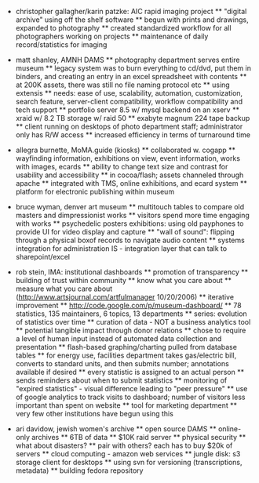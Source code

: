 * christopher gallagher/karin patzke: AIC rapid imaging project
** "digital archive" using off the shelf software
** begun with prints and drawings, expanded to photography
** created standardized workflow for all photographers working on projects
** maintenance of daily record/statistics for imaging

* matt shanley, AMNH DAMS
** photography department serves entire museum
** legacy system was to burn everything to cd/dvd, put them in binders, and creating an entry in an excel spreadsheet with contents
** at 200K assets, there was still no file naming protocol etc
** using extensis
** needs: ease of use, scalability, automation, customization, search feature, server-client compatibility, workflow compatibility and tech support
** portfolio server 8.5 w/ mysql backend on an xserv
** xraid w/ 8.2 TB storage w/ raid 50
** exabyte magnum 224 tape backup
** client running on desktops of photo department staff; administrator only has R/W access
** increased efficiency in terms of turnaround time

* allegra burnette, MoMA.guide (kiosks)
** collaborated w. cogapp
** wayfinding information, exhibitions on view, event information, works with images, ecards
** ability to change text size and contrast for usability and accessibility
** in cocoa/flash; assets channeled through apache
** integrated with TMS, online exhibitions, and ecard system
** platform for electronic publishing within museum

* bruce wyman, denver art museum
** multitouch tables to compare old masters and dimpressionist works
** visitors spend more time engaging with works
** psychedelic posters exhibitions: using old payphones to provide UI for video display and capture
** "wall of sound": flipping through a physical boxof records to navigate audio content
** systems integration for administration IS - integration layer that can talk to sharepoint/excel

* rob stein, IMA: institutional dashboards
** promotion of transparency
** building of trust within community
** know what you care about
** measure what you care about (http://www.artsjournal.com/artfulmanager 10/20/2006)
** iterative improvement
** http://code.google.com/p/museum-dashboard/ 
** 78 statistics, 135 maintainers, 6  topics, 13 departments
** series: evolution of statistics over time
** curation of data - NOT a business analytics tool
** potential tangible impact through donor relations
** chose to require a level of human input instead of automated data collection and presentation
** flash-based graphing/charting pulled from database tables
** for energy use, facilities department takes gas/electric bill, converts to standard units, and then submits number; annotations available if desired
** every statistic is assigned to an actual person
** sends reminders about when to submit statistics
** monitoring of "expired statistics" - visual difference leading to "peer pressure"
** use of google analytics to track visits to dashboard; number of visitors less important than spent on website
** tool for marketing department
** very few other institutions have begun using this

* ari davidow, jewish women's archive
** open source DAMS
** online-only archives 
** 6TB of data
** $10K raid server
** physical security
** what about disasters?
** pair with others? each has to buy $20k of servers
** cloud computing - amazon web services
** jungle disk: s3 storage client for desktops
** using svn for versioning (transcriptions, metadata)
** building fedora repository
